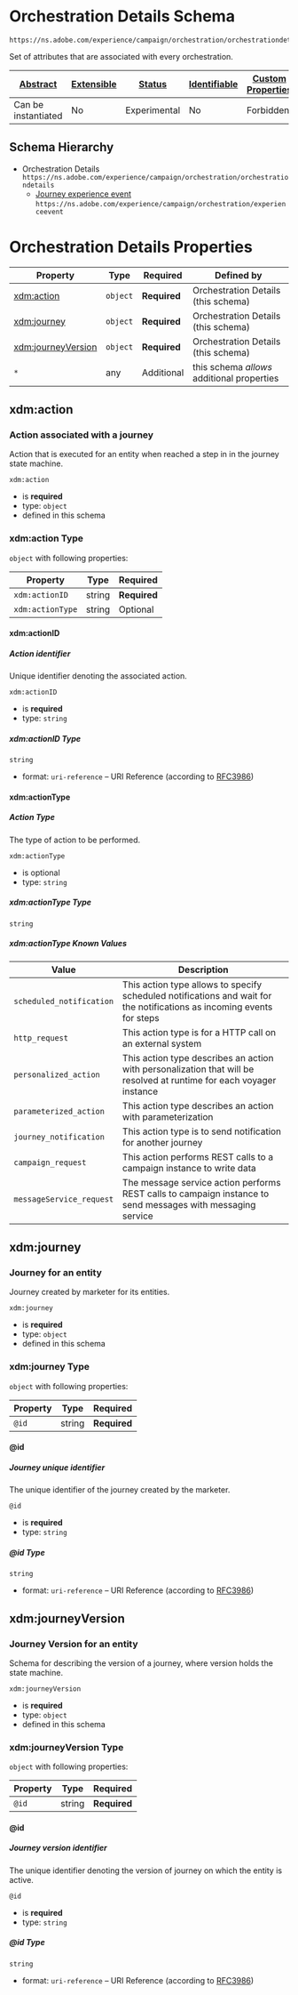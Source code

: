 
# Orchestration Details Schema

```
https://ns.adobe.com/experience/campaign/orchestration/orchestrationdetails
```

Set of attributes that are associated with every orchestration.

| [Abstract](../../../../../abstract.md) | [Extensible](../../../../../extensions.md) | [Status](../../../../../status.md) | [Identifiable](../../../../../id.md) | [Custom Properties](../../../../../extensions.md) | [Additional Properties](../../../../../extensions.md) | Defined In |
|----------------------------------------|--------------------------------------------|------------------------------------|--------------------------------------|---------------------------------------------------|-------------------------------------------------------|------------|
| Can be instantiated | No | Experimental | No | Forbidden | Permitted | [adobe/experience/campaign/orchestration/orchestrationdetails.schema.json](adobe/experience/campaign/orchestration/orchestrationdetails.schema.json) |
## Schema Hierarchy

* Orchestration Details `https://ns.adobe.com/experience/campaign/orchestration/orchestrationdetails`
  * [Journey experience event](experienceevent.schema.md) `https://ns.adobe.com/experience/campaign/orchestration/experienceevent`


# Orchestration Details Properties

| Property | Type | Required | Defined by |
|----------|------|----------|------------|
| [xdm:action](#xdmaction) | `object` | **Required** | Orchestration Details (this schema) |
| [xdm:journey](#xdmjourney) | `object` | **Required** | Orchestration Details (this schema) |
| [xdm:journeyVersion](#xdmjourneyversion) | `object` | **Required** | Orchestration Details (this schema) |
| `*` | any | Additional | this schema *allows* additional properties |

## xdm:action
### Action associated with a journey

Action that is executed for an entity when reached a step in in the journey state machine.

`xdm:action`
* is **required**
* type: `object`
* defined in this schema

### xdm:action Type


`object` with following properties:


| Property | Type | Required |
|----------|------|----------|
| `xdm:actionID`| string | **Required** |
| `xdm:actionType`| string | Optional |



#### xdm:actionID
##### Action identifier

Unique identifier denoting the associated action.

`xdm:actionID`
* is **required**
* type: `string`

##### xdm:actionID Type


`string`
* format: `uri-reference` – URI Reference (according to [RFC3986](https://tools.ietf.org/html/rfc3986))








#### xdm:actionType
##### Action Type

The type of action to be performed.

`xdm:actionType`
* is optional
* type: `string`

##### xdm:actionType Type


`string`



##### xdm:actionType Known Values
| Value | Description |
|-------|-------------|
| `scheduled_notification` | This action type allows to specify scheduled notifications and wait for the notifications as incoming events for steps |
| `http_request` | This action type is for a HTTP call on an external system |
| `personalized_action` | This action type describes an action with personalization that will be resolved at runtime for each voyager instance |
| `parameterized_action` | This action type describes an action with parameterization |
| `journey_notification` | This action type is to send notification for another journey |
| `campaign_request` | This action performs REST calls to a campaign instance to write data |
| `messageService_request` | The message service action performs REST calls to campaign instance to send messages with messaging service |









## xdm:journey
### Journey for an entity

Journey created by marketer for its entities.

`xdm:journey`
* is **required**
* type: `object`
* defined in this schema

### xdm:journey Type


`object` with following properties:


| Property | Type | Required |
|----------|------|----------|
| `@id`| string | **Required** |



#### @id
##### Journey unique identifier

The unique identifier of the journey created by the marketer.

`@id`
* is **required**
* type: `string`

##### @id Type


`string`
* format: `uri-reference` – URI Reference (according to [RFC3986](https://tools.ietf.org/html/rfc3986))











## xdm:journeyVersion
### Journey Version for an entity

Schema for describing the version of a journey, where version holds the state machine.

`xdm:journeyVersion`
* is **required**
* type: `object`
* defined in this schema

### xdm:journeyVersion Type


`object` with following properties:


| Property | Type | Required |
|----------|------|----------|
| `@id`| string | **Required** |



#### @id
##### Journey version identifier

The unique identifier denoting the version of journey on which the entity is active.

`@id`
* is **required**
* type: `string`

##### @id Type


`string`
* format: `uri-reference` – URI Reference (according to [RFC3986](https://tools.ietf.org/html/rfc3986))










